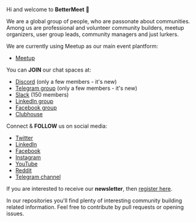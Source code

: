 Hi and welcome to **BetterMeet** 👋

We are a global group of people, who are passonate about communities. Among us are professional and volunteer community builders, meetup organizers, user group leads, community managers and just lurkers.

We are currently using Meetup as our main event plantform:
- [Meetup](https://www.meetup.com/community-lovers/)

You can **JOIN** our chat spaces at:
- [Discord](https://communitylovers.com/discord) (only a few members - it's new)
- [Telegram group](https://communitylovers.com/telegram) (only a few members - it's new)
- [Slack](https://communitylovers.com/slack) (150 members)
- [LinkedIn group](https://www.linkedin.com/groups/9099243/)
- [Facebook group](https://www.facebook.com/groups/communityleadersnetwork/)
- [Clubhouse](https://www.clubhouse.com/club/community-lovers)

Connect & **FOLLOW** us on social media:
- [Twitter](https://twitter.com/communitiesrule)
- [LinkedIn](https://www.linkedin.com/company/community-lovers/)
- [Facebook](https://www.facebook.com/Community-Lovers-107471471516744/)
- [Instagram](https://www.instagram.com/communityloverscom/)
- [YouTube](https://communitylovers.com/youtube)
- [Reddit](https://www.reddit.com/r/CommunityLovers/)
- [Telegram channel](https://t.me/CommunityLovers)

If you are interested to receive our **newsletter**, then [register here](https://forms.gle/ZiAeeUu31SorPQPX7).

In our repositories you'll find plenty of interesting community building related information. Feel free to contribute by pull requests or opening issues.
